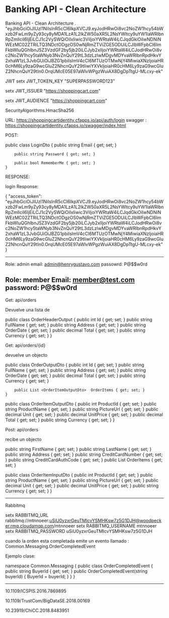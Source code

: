 # Banking API - Clean Architecture
Banking API - Clean Architecture
.
"eyJhbGciOiJIUzI1NiIsInR5cCI6IkpXVCJ9.eyJodHRwOi8vc2NoZW1hcy54bWxzb2FwLm9yZy93cy8yMDA1LzA1L2lkZW50aXR5L2NsYWltcy9uYW1laWRlbnRpZmllciI6IjEiLCJ1c2VySWQiOiIxIiwic3ViIjoiYWRtaW4iLCJqdGkiOiIwNDNiNWEzMC02ZTRiLTQ3NDctODgzOS0wNjRmZTViZGE5ODUiLCJlbWFpbCI6ImFkbWluQGhlbnJ5Z3VzdGF2by5jb20iLCJyb2xlIjoiYWRtaW4iLCJodHRwOi8vc2NoZW1hcy5taWNyb3NvZnQuY29tL3dzLzIwMDgvMDYvaWRlbnRpdHkvY2xhaW1zL3JvbGUiOiJBZG1pbiIsImV4cCI6MTUzOTMwNjY4MiwiaXNzIjoiaHR0cHM6Ly9zaG9wcGluZ2NhcnQuY29tIiwiYXVkIjoiaHR0cHM6Ly9zaG9wcGluZ2NhcnQuY29tIn0.OrqUMcE05E97aWlvWPgzWuiAX8DgDpTtgU-MLcxy-ek"









JWT
setx JWT_TOKEN_KEY "SUPERPASSWORD123"

setx JWT_ISSUER "https://shoppingcart.com"

setx JWT_AUDIENCE "https://shoppingcart.com"

SecurityAlgorithms.HmacSha256

URL: https://shoppingcartidentity.cfapps.io/api/auth/login
swagger : https://shoppingcartidentity.cfapps.io/swagger/index.html

POST: 

 public class LoginDto
    {
        public string Email { get; set; }
     
        public string Password { get; set; }

        public bool RememberMe { get; set; }
    }
	
RESPONSE:

login Response: 

{
    "access_token": "eyJhbGciOiJIUzI1NiIsInR5cCI6IkpXVCJ9.eyJodHRwOi8vc2NoZW1hcy54bWxzb2FwLm9yZy93cy8yMDA1LzA1L2lkZW50aXR5L2NsYWltcy9uYW1laWRlbnRpZmllciI6IjEiLCJ1c2VySWQiOiIxIiwic3ViIjoiYWRtaW4iLCJqdGkiOiIwNDNiNWEzMC02ZTRiLTQ3NDctODgzOS0wNjRmZTViZGE5ODUiLCJlbWFpbCI6ImFkbWluQGhlbnJ5Z3VzdGF2by5jb20iLCJyb2xlIjoiYWRtaW4iLCJodHRwOi8vc2NoZW1hcy5taWNyb3NvZnQuY29tL3dzLzIwMDgvMDYvaWRlbnRpdHkvY2xhaW1zL3JvbGUiOiJBZG1pbiIsImV4cCI6MTUzOTMwNjY4MiwiaXNzIjoiaHR0cHM6Ly9zaG9wcGluZ2NhcnQuY29tIiwiYXVkIjoiaHR0cHM6Ly9zaG9wcGluZ2NhcnQuY29tIn0.OrqUMcE05E97aWlvWPgzWuiAX8DgDpTtgU-MLcxy-ek"
}

-----------------------------------------------------
Role: admin
email: admin@henrygustavo.com
passowrd: P@$$w0rd


Role: member
Email: member@test.com
password: P@$$w0rd
-------------------------------------------------
Get: api/orders

 Devuelve una lista de 
 
  public class OrderHeaderOutput
    {
        public int Id { get; set; }
        public string FullName { get; set; }
        public string Address { get; set; }
        public string OrderDate { get; set; }
        public decimal Total { get; set; }
        public string Currency { get; set; }
    }

Get: api/orders/{id}

devuelve un objecto 

 public class OrderOutputDto
    {
        public int Id { get; set; }
        public string  FullName { get; set; }
        public string Address { get; set; }
        public string OrderDate { get; set; }
        public decimal  Total { get; set; }
        public string Currency { get; set; }

        public List <OrderItemOutputDto>  OrderItems { get; set; }
    }

public class OrderItemOutputDto
    {
        public int ProductId { get; set; }
        public string  ProductName { get; set; }
        public string  PictureUrl { get; set; }
        public decimal Unit { get; set; }
        public decimal UnitPrice { get; set; }
        public decimal Total { get; set; }
        public string  Currency { get; set; }
    }
	

	
Post: api/orders

 recibe un objecto
 
 
  public string FirstName { get; set; }
        public string LastName { get; set; }
        public string Address { get; set; }
        public string CreditCardNumber { get; set; }
        public string CreditCardAuthCode { get; set; }
        public List<OrderItemInputDto> OrderItems { get; set; }
		
 public class OrderItemInputDto
    {
        public int ProductId { get; set; }
        public string ProductName { get; set; }
        public string PictureUrl { get; set; }
        public decimal Unit { get; set; }
        public decimal UnitPrice { get; set; }
        public string Currency { get; set; }
    }

------------------------------------------------------------------------

Rabbitmq

setx RABBITMQ_URL rabbitmq://mtnnoeer:uSiU0yzxrGeuTMIcvYSMHKsw7z5G1DJH@woodpecker.rmq.cloudamqp.com/mtnnoeer
setx RABBITMQ_USERNAME mtnnoeer
setx RABBITMQ_PASSWORD uSiU0yzxrGeuTMIcvYSMHKsw7z5G1DJH


cuando la orden esta completada emite un  evento llamado : Common.Messaging.OrderCompletedEvent

Ejemplo clase:

namespace Common.Messaging
{
    public class OrderCompletedEvent
    {
        public string BuyerId { get; set; }
        public OrderCompletedEvent(string buyerId)
        {
            BuyerId = buyerId;
        }
    }
}

-----------------------------------------------------------------------------
 
		
10.1109/ICSPIS.2016.7869895

10.1109/TrustCom/BigDataSE.2018.00169

10.23919/ChiCC.2018.8483951



